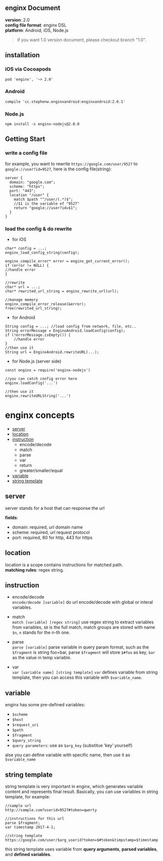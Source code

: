 enginx Document
---
**version**: 2.0  
**config file format**: enginx DSL  
**platform**: Android, iOS, Node.js   

> if you want 1.0 version document, please checkout branch "1.0".  

## installation  

### iOS via Cocoapods 
```
pod 'enginx', '~> 2.0'
```  
### Android 
```
compile 'cc.stephenw.enginxandroid:enginxandroid:2.0.1'
```

### Node.js  
```
npm install -s enginx-nodejs@2.0.0
``` 

## Getting Start 

### write a config file  
for example, you want to rewrite `https://google.com/user/9527` to `google://user?id=9527`, here is the config file(string):  

```
server {
  domain: "google.com";
  scheme: "https";
  port: "443";
  location "/user" {
    match $path "^/user/(.*)$";
    //$1 is the variable of "9527"
    return "google://user?id=$1";
  }
}
```
### load the config & do rewrite 

* for iOS

```
char* config = ...;
enginx_load_config_string(config);

enginx_compile_error* error = enginx_get_current_error();
if (error != NULL) {
//handle error
}

//rewrite
char* url = ...;
char* rewrited_url_string = enginx_rewrite_url(url);

//manage memory
enginx_compile_error_release(&error);
free(rewrited_url_string);
```

* for Android 

```
String config = ...; //load config from network, file, etc..
String errorMessage = EnginxAndroid.loadConfig(config);
if (!errorMessage.isEmpty()) {
	//handle error
}
//then use it
String url = EnginxAndroid.rewriteURL(...);
```

* for Node.js (server side)

```
const enginx = require('enginx-nodejs')

//you can catch config error here
enginx.loadConfig('...')

//then use it
enginx.rewriteURLString('...')

```

# enginx concepts
* [server](#server)
* [location](#location)
* [instruction](#instruction)
	* encode/decode
	* match
	* parse
	* var
	* return
	* greater/smaller/equal
* [variable](#variable)
* [string template](#string-template)

## server
server stands for a host that can response the url  

**fields**:  

* domain: required, url domain name
* scheme: required, url request protocol
* port: required, 80 for http, 443 for https

## location
location is a scope contains instructions for matched path.  
**matching rules**: regex string.  

## instruction

* encode/decode  
`encode/decode [variable]`
do url encode/decode with global or interal variables.

* match   
`match [variable] [regex string]`
use regex string to extract variables from variables, `$0` is the full match, match groups are stored with name `$n`, `n` stands for the n-th one.

* parse  
`parse [variable]`
parse variable in query param format, such as the `$fragment` is string foo=bar, parse `$fragment` will store `$#foo` as key, `bar` as the value in temp variable. 

* var  
`var [variable name] [string template]`
`var` defines variable from string template, then you can access this variable with `$variable_name`. 

## variable
enginx has some pre-defined variables:  

* `$scheme`
* `$host`
* `$request_uri`
* `$path`
* `$fragment`
* `$query_string` 
* `query parameters`: use as `$arg_key` (substitue ‘key’ yourself)

alse you can define variable with specific name, then use it as `$variable_name`

## string template
string template is very important in enginx, which generates variable content and represents final result. Basically, you can use variables in string template, for example:  

```
//sample url
http://sample.com?userid=9527#token=qwerty

//instructions for this url 
parse $fragment;
var timestamp 2017-4-1;

//string template
https://google.com/user/$arg_userid?token=$#token&timpstamp=$timestamp
``` 
this string template uses variable from **query arguments**, **parsed variables**, and **defined variables**.
